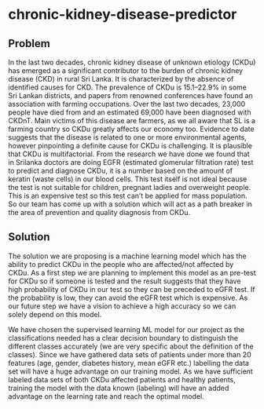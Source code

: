 # chronic-kidney-disease-predictor
## Problem

In the last two decades, chronic kidney disease of unknown etiology (CKDu) has emerged as a significant contributor
to the burden of chronic kidney disease (CKD) in rural Sri Lanka. It is characterized by the absence of identified causes for CKD.
The prevalence of CKDu is 15.1–22.9% in some Sri Lankan districts, and papers from renowned conferences have found an association
with farming occupations. Over the last two decades, 23,000 people have died from and an estimated 69,000 have been diagnosed with CKDnT.
Main victims of this disease are farmers, as we all aware that SL is a farming country so CKDu greatly affects our economy too. 
Evidence to date suggests that the disease is related to one or more environmental agents, however pinpointing a definite 
cause for CKDu is challenging. It is plausible that CKDu is multifactorial. From the research we have done we found that in 
Srilanka doctors are doing EGFR (estimated glomerular filtration rate) test to predict and diagnose CKDu, it is a number based 
on the amount of keratin (waste cells) in our blood cells. This test itself is not ideal because the test is not suitable for children,
pregnant ladies and overweight people. This is an expensive test so this test can’t be applied for mass population. So our team has
come up with a solution which will act as a path breaker in the area of prevention and quality diagnosis from CKDu.


## Solution

The solution we are proposing is a machine learning model which has the ability to predict CKDu in the people who are affected/not affected by CKDu. 
As a first step we are planning to implement this model as an pre-test for CKDu so if someone is tested and the result suggests that 
they have high probability of CKDu in our test so they can be preceded to eGFR test. If the probability is low, they can avoid the eGFR 
test which is expensive. As our future step we have a vision to achieve a high accuracy so we can solely depend on this model. 

We have chosen the supervised learning ML model for our project as the classifications needed has a clear decision boundary to distinguish
the different classes accurately (we are very specific about the definition of the classes). Since we have gathered data sets of patients 
under more than 20 features (age, gender, diabetes history, mean eGFR etc.) labelling the data set will have a huge advantage on our 
training model.  As we have sufficient labeled data sets of both CKDu affected patients and healthy patients, training the model with 
the data known (labeling) will have an added advantage on the learning rate and reach the optimal model. 
